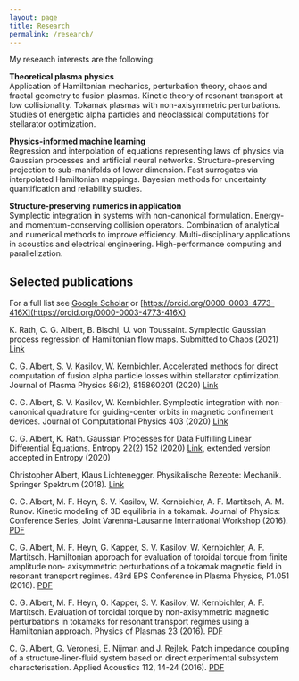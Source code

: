 ```yaml
---
layout: page
title: Research
permalink: /research/
---
```


My research interests are the following:

**Theoretical plasma physics**<br>
Application of Hamiltonian mechanics, perturbation theory, chaos and fractal 
geometry to fusion plasmas. Kinetic theory of resonant transport at low collisionality. 
Tokamak plasmas with non-axisymmetric perturbations. 
Studies of energetic alpha particles and neoclassical computations for stellarator optimization.

**Physics-informed machine learning**<br>
Regression and interpolation of equations representing laws of physics 
via Gaussian processes and artificial neural networks.
Structure-preserving projection to sub-manifolds of lower dimension.
Fast surrogates via interpolated Hamiltonian mappings.
Bayesian methods for uncertainty quantification and reliability studies.

**Structure-preserving numerics in application**<br>
Symplectic integration in systems with non-canonical formulation.
Energy- and momentum-conserving collision operators.
Combination of analytical and numerical methods to improve efficiency.
Multi-disciplinary applications in acoustics and electrical engineering.
High-performance computing and parallelization.


Selected publications
------------

For a full list see [Google Scholar](https://scholar.google.com/citations?hl=en&user=nMhOjWIAAAAJ) or [https://orcid.org/0000-0003-4773-416X](https://orcid.org/0000-0003-4773-416X)

K. Rath, C. G. Albert, B. Bischl, U. von Toussaint. 
Symplectic Gaussian process regression of Hamiltonian flow maps. 
Submitted to Chaos (2021)
[Link](https://arxiv.org/abs/2009.05569)

C. G. Albert, S. V. Kasilov, W. Kernbichler.
Accelerated methods for direct computation of fusion alpha particle losses within stellarator optimization. 
Journal of Plasma Physics 86(2), 815860201 (2020)
[Link](https://dx.doi.org/10.1017/S0022377820000203)

C. G. Albert, S. V. Kasilov, W. Kernbichler.
Symplectic integration with non-canonical quadrature for guiding-center orbits in magnetic confinement devices.
Journal of Computational Physics 403 (2020)
[Link](https://authors.elsevier.com/a/1aGDQ508HiHEt)

C. G. Albert, K. Rath.
Gaussian Processes for Data Fulfilling Linear Differential Equations.
Entropy 22(2) 152 (2020)
[Link](https://doi.org/10.3390/proceedings2019033005), extended version accepted in Entropy (2020)

Christopher Albert, Klaus Lichtenegger. Physikalische Rezepte: Mechanik. Springer Spektrum (2018).
[Link](https://www.springer.com/de/book/9783662572962)

C. G. Albert, M. F. Heyn, S. V. Kasilov, W. Kernbichler, A. F. Martitsch, A. M. Runov.
Kinetic modeling of 3D equilibria in a tokamak.
Journal of Physics: Conference Series, Joint Varenna-Lausanne International Workshop (2016).
[PDF](http://iopscience.iop.org/article/10.1088/1742-6596/775/1/012001/pdf)

C. G. Albert, M. F. Heyn, G. Kapper, S. V. Kasilov, W. Kernbichler, A. F. Martitsch.
Hamiltonian approach for evaluation of toroidal torque from finite amplitude non-
axisymmetric perturbations of a tokamak magnetic field in resonant transport regimes.
43rd EPS Conference in Plasma Physics, P1.051 (2016).
[PDF](http://ocs.ciemat.es/EPS2016PAP/pdf/P1.051.pdf)

C. G. Albert, M. F. Heyn, G. Kapper, S. V. Kasilov, W. Kernbichler, A. F. Martitsch.
Evaluation of toroidal torque by non-axisymmetric magnetic perturbations in tokamaks
for resonant transport regimes using a Hamiltonian approach. Physics of Plasmas 23 (2016).
[PDF](https://arxiv.org/pdf/1607.04665v1)

C. G. Albert, G. Veronesi, E. Nijman and J. Rejlek. Patch impedance coupling of a
structure-liner-fluid system based on direct experimental subsystem characterisation.
Applied Acoustics 112, 14-24 (2016).
[PDF](https://arxiv.org/pdf/1607.04655v2)
